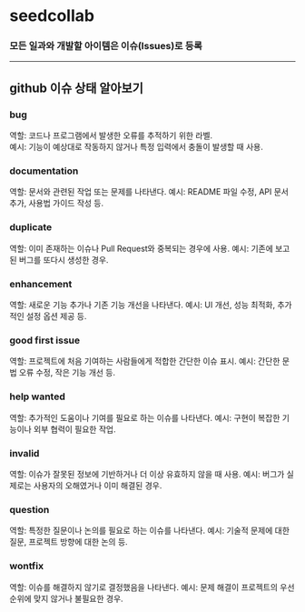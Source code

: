 # seedcollab

### 모든 일과와 개발할 아이템은 이슈(Issues)로 등록

***

## github 이슈 상태 알아보기
### bug
역할: 코드나 프로그램에서 발생한 오류를 추적하기 위한 라벨.  
예시: 기능이 예상대로 작동하지 않거나 특정 입력에서 충돌이 발생할 때 사용.  

### documentation
역할: 문서와 관련된 작업 또는 문제를 나타낸다.
예시: README 파일 수정, API 문서 추가, 사용법 가이드 작성 등.  

### duplicate
역할: 이미 존재하는 이슈나 Pull Request와 중복되는 경우에 사용.
예시: 기존에 보고된 버그를 또다시 생성한 경우.  

### enhancement
역할: 새로운 기능 추가나 기존 기능 개선을 나타낸다.
예시: UI 개선, 성능 최적화, 추가적인 설정 옵션 제공 등.  

### good first issue
역할: 프로젝트에 처음 기여하는 사람들에게 적합한 간단한 이슈 표시.
예시: 간단한 문법 오류 수정, 작은 기능 개선 등.  

### help wanted
역할: 추가적인 도움이나 기여를 필요로 하는 이슈를 나타낸다.
예시: 구현이 복잡한 기능이나 외부 협력이 필요한 작업.  

### invalid
역할: 이슈가 잘못된 정보에 기반하거나 더 이상 유효하지 않을 때 사용.
예시: 버그가 실제로는 사용자의 오해였거나 이미 해결된 경우.  

### question
역할: 특정한 질문이나 논의를 필요로 하는 이슈를 나타낸다.
예시: 기술적 문제에 대한 질문, 프로젝트 방향에 대한 논의 등.  

### wontfix
역할: 이슈를 해결하지 않기로 결정했음을 나타낸다.
예시: 문제 해결이 프로젝트의 우선순위에 맞지 않거나 불필요한 경우.  
